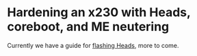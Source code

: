# Hardening an x230 with Heads, coreboot, and ME neutering

Currently we have a guide for [flashing Heads](https://github.com/mfc/flashing-docs/blob/master/walkthrough%20for%20flashing%20heads%20on%20an%20x230.md), more to come.
